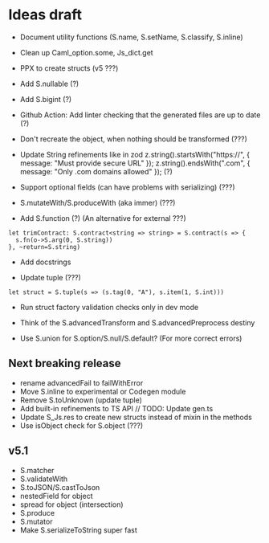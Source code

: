 # Ideas draft

- Document utility functions (S.name, S.setName, S.classify, S.inline)

- Clean up Caml_option.some, Js_dict.get

- PPX to create structs (v5 ???)

- Add S.nullable (?)

- Add S.bigint (?)

- Github Action: Add linter checking that the generated files are up to date (?)

- Don't recreate the object, when nothing should be transformed (???)

- Update String refinements like in zod
  z.string().startsWith("https://", { message: "Must provide secure URL" });
  z.string().endsWith(".com", { message: "Only .com domains allowed" }); (?)

- Support optional fields (can have problems with serializing) (???)

- S.mutateWith/S.produceWith (aka immer) (???)

- Add S.function (?) (An alternative for external ???)

```
let trimContract: S.contract<string => string> = S.contract(s => {
  s.fn(o->S.arg(0, S.string))
}, ~return=S.string)
```

- Add docstrings

- Update tuple (???)

```
let struct = S.tuple(s => (s.tag(0, "A"), s.item(1, S.int)))
```

- Run struct factory validation checks only in dev mode

- Think of the S.advancedTransform and S.advancedPreprocess destiny

- Use S.union for S.option/S.null/S.default? (For more correct errors)

## Next breaking release

- rename advancedFail to failWithError
- Move S.inline to experimental or Codegen module
- Remove S.toUnknown (update tuple)
- Add built-in refinements to TS API
  // TODO: Update gen.ts
- Update S_Js.res to create new structs instead of mixin in the methods
- Use isObject check for S.object (???)

## v5.1

- S.matcher
- S.validateWith
- S.toJSON/S.castToJson
- nestedField for object
- spread for object (intersection)
- S.produce
- S.mutator
- Make S.serializeToString super fast
